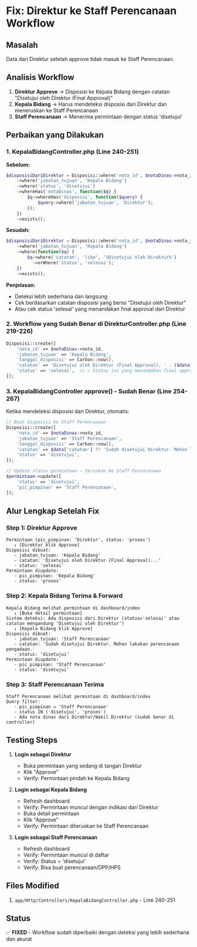 # Fix: Direktur ke Staff Perencanaan Workflow

## Masalah
Data dari Direktur setelah approve tidak masuk ke Staff Perencanaan.

## Analisis Workflow
1. **Direktur Approve** → Disposisi ke Kepala Bidang dengan catatan "Disetujui oleh Direktur (Final Approval)"
2. **Kepala Bidang** → Harus mendeteksi disposisi dari Direktur dan meneruskan ke Staff Perencanaan
3. **Staff Perencanaan** → Menerima permintaan dengan status 'disetujui'

## Perbaikan yang Dilakukan

### 1. KepalaBidangController.php (Line 240-251)
**Sebelum:**
```php
$disposisiDariDirektur = Disposisi::where('nota_id', $notaDinas->nota_id)
    ->where('jabatan_tujuan', 'Kepala Bidang')
    ->where('status', 'disetujui')
    ->whereHas('notaDinas', function($q) {
        $q->whereHas('disposisi', function($query) {
            $query->where('jabatan_tujuan', 'Direktur');
        });
    })
    ->exists();
```

**Sesudah:**
```php
$disposisiDariDirektur = Disposisi::where('nota_id', $notaDinas->nota_id)
    ->where('jabatan_tujuan', 'Kepala Bidang')
    ->where(function($q) {
        $q->where('catatan', 'like', '%Disetujui oleh Direktur%')
          ->orWhere('status', 'selesai');
    })
    ->exists();
```

**Penjelasan:**
- Deteksi lebih sederhana dan langsung
- Cek berdasarkan catatan disposisi yang berisi "Disetujui oleh Direktur"
- Atau cek status 'selesai' yang menandakan final approval dari Direktur

### 2. Workflow yang Sudah Benar di DirekturController.php (Line 219-226)
```php
Disposisi::create([
    'nota_id' => $notaDinas->nota_id,
    'jabatan_tujuan' => 'Kepala Bidang',
    'tanggal_disposisi' => Carbon::now(),
    'catatan' => 'Disetujui oleh Direktur (Final Approval). ' . ($data['catatan'] ?? 'Silakan disposisi ke Staff Perencanaan untuk perencanaan pengadaan.'),
    'status' => 'selesai',  // ← Status ini yang menandakan final approval
]);
```

### 3. KepalaBidangController approve() - Sudah Benar (Line 254-267)
Ketika mendeteksi disposisi dari Direktur, otomatis:
```php
// Buat disposisi ke Staff Perencanaan
Disposisi::create([
    'nota_id' => $notaDinas->nota_id,
    'jabatan_tujuan' => 'Staff Perencanaan',
    'tanggal_disposisi' => Carbon::now(),
    'catatan' => $data['catatan'] ?? 'Sudah disetujui Direktur. Mohon lakukan perencanaan pengadaan.',
    'status' => 'disetujui',
]);

// Update status permintaan - teruskan ke Staff Perencanaan
$permintaan->update([
    'status' => 'disetujui',
    'pic_pimpinan' => 'Staff Perencanaan',
]);
```

## Alur Lengkap Setelah Fix

### Step 1: Direktur Approve
```
Permintaan (pic_pimpinan: 'Direktur', status: 'proses')
   ↓ [Direktur klik Approve]
Disposisi dibuat:
   - jabatan_tujuan: 'Kepala Bidang'
   - catatan: 'Disetujui oleh Direktur (Final Approval)...'
   - status: 'selesai'
Permintaan diupdate:
   - pic_pimpinan: 'Kepala Bidang'
   - status: 'proses'
```

### Step 2: Kepala Bidang Terima & Forward
```
Kepala Bidang melihat permintaan di dashboard/index
   ↓ [Buka detail permintaan]
Sistem deteksi: Ada disposisi dari Direktur (status='selesai' atau catatan mengandung 'Disetujui oleh Direktur')
   ↓ [Kepala Bidang klik Approve]
Disposisi dibuat:
   - jabatan_tujuan: 'Staff Perencanaan'
   - catatan: 'Sudah disetujui Direktur. Mohon lakukan perencanaan pengadaan.'
   - status: 'disetujui'
Permintaan diupdate:
   - pic_pimpinan: 'Staff Perencanaan'
   - status: 'disetujui'
```

### Step 3: Staff Perencanaan Terima
```
Staff Perencanaan melihat permintaan di dashboard/index
Query filter:
   - pic_pimpinan = 'Staff Perencanaan'
   - status IN ('disetujui', 'proses')
   - Ada nota dinas dari Direktur/Wakil Direktur (sudah benar di controller)
```

## Testing Steps

1. **Login sebagai Direktur**
   - Buka permintaan yang sedang di tangan Direktur
   - Klik "Approve"
   - Verify: Permintaan pindah ke Kepala Bidang

2. **Login sebagai Kepala Bidang**
   - Refresh dashboard
   - Verify: Permintaan muncul dengan indikasi dari Direktur
   - Buka detail permintaan
   - Klik "Approve"
   - Verify: Permintaan diteruskan ke Staff Perencanaan

3. **Login sebagai Staff Perencanaan**
   - Refresh dashboard
   - Verify: Permintaan muncul di daftar
   - Verify: Status = 'disetujui'
   - Verify: Bisa buat perencanaan/DPP/HPS

## Files Modified
1. `app/Http/Controllers/KepalaBidangController.php` - Line 240-251

## Status
✅ **FIXED** - Workflow sudah diperbaiki dengan deteksi yang lebih sederhana dan akurat

